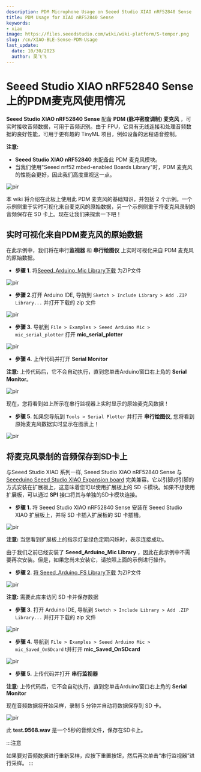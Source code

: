```yaml
---
description: PDM Microphone Usage on Seeed Studio XIAO nRF52840 Sense
title: PDM Usage for XIAO nRF52840 Sense
keywords:
- xiao
image: https://files.seeedstudio.com/wiki/wiki-platform/S-tempor.png
slug: /cn/XIAO-BLE-Sense-PDM-Usage
last_update:
  date: 10/30/2023
  author: 吴飞飞
---
```


# Seeed Studio XIAO nRF52840 Sense上的PDM麦克风使用情况

**Seeed Studio XIAO nRF52840 Sense** 配备 **PDM (脉冲密度调制) 麦克风** ，可实时接收音频数据，可用于音频识别。由于 FPU，它具有无线连接和处理音频数据的良好性能，可用于更有趣的 TinyML 项目，例如设备的远程语音控制。

**注意:**

- **Seeed Studio XIAO nRF52840** 未配备此 PDM 麦克风模块。
- 当我们使用"Seeed nrf52 mbed-enabled Boards Library"时，PDM 麦克风的性能会更好，因此我们高度重视这一点。

<p style={{textAlign: 'center'}}><img src="https://files.seeedstudio.com/wiki/XIAO-BLE/XIAO_nRF52840_new7.png" alt="pir" width={600} height="auto" /></p>

本 wiki 将介绍在此板上使用此 PDM 麦克风的基础知识，并包括 2 个示例。一个示例侧重于实时可视化来自麦克风的原始数据，另一个示例侧重于将麦克风录制的音频保存在 SD 卡上。现在让我们来探索一下吧！

## 实时可视化来自PDM麦克风的原始数据
在此示例中，我们将在串行**监视器** 和 **串行绘图仪** 上实时可视化来自 PDM 麦克风的原始数据。

- **步骤 1**. 将[Seeed_Arduino_Mic Library下载](https://github.com/Seeed-Studio/Seeed_Arduino_Mic) 为ZIP文件

<p style={{textAlign: 'center'}}><img src="https://files.seeedstudio.com/wiki/XIAO-BLE/PDM-zip.png" alt="pir" width={1000} height="auto" /></p>

- **步骤 2**.打开 Arduino IDE, 导航到 `Sketch > Include Library > Add .ZIP Library...` 并打开下载的 zip 文件

<p style={{textAlign: 'center'}}><img src="https://files.seeedstudio.com/wiki/XIAO-BLE/add-zip.png" alt="pir" width={600} height="auto" /></p>

- **步骤 3.** 导航到 `File > Examples > Seeed Arduino Mic > mic_serial_plotter` 打开 **mic_serial_plotter**

<p style={{textAlign: 'center'}}><img src="https://files.seeedstudio.com/wiki/XIAO-BLE/PDM-install.png" alt="pir" width={550} height="auto" /></p>

- **步骤 4.** 上传代码并打开 **Serial Monitor**

**注意:** 上传代码后，它不会自动执行，直到您单击Arduino窗口右上角的 **Serial Monitor**。

<p style={{textAlign: 'center'}}><img src="https://files.seeedstudio.com/wiki/XIAO-BLE/PDM-output-serial.png" alt="pir" width={550} height="auto" /></p>

现在，您将看到如上所示在串行监视器上实时显示的原始麦克风数据！

- **步骤 5.** 如果您导航到 `Tools > Serial Plotter` 并打开 **串行绘图仪**, 您将看到原始麦克风数据实时显示在图表上！

<p style={{textAlign: 'center'}}><img src="https://files.seeedstudio.com/wiki/XIAO-BLE/PDM-output-graph.png" alt="pir" width={700} height="auto" /></p>

## 将麦克风录制的音频保存到SD卡上

与Seeed Studio XIAO 系列一样, Seeed Studio XIAO nRF52840 Sense 与 [Seeeduino Seeed Studio XIAO Expansion board](https://www.seeedstudio.com/Seeeduino-XIAO-Expansion-board-p-4746.html) 完美兼容。它以引脚对引脚的方式安装在扩展板上，这意味着您可以使用扩展板上的 SD 卡模块。如果不想使用扩展板，可以通过 **SPI** 接口将其与单独的SD卡模块连接。

- **步骤 1.** 将 Seeed Studio XIAO nRF52840 Sense 安装在 Seeed Studio XIAO 扩展板上，并将 SD 卡插入扩展板的 SD 卡插槽。

<p style={{textAlign: 'center'}}><img src="https://files.seeedstudio.com/wiki/XIAO-BLE/SD-connect.png" alt="pir" width={500} height="auto" /></p>

**注意:** 当您看到扩展板上的指示灯呈绿色定期闪烁时，表示连接成功。

由于我们之前已经安装了 **Seeed_Arduino_Mic Library** ，因此在此示例中不需要再次安装。但是，如果您尚未安装它，请按照上面的示例进行操作。

- **步骤 2**. [将 Seeed_Arduino_FS Library下载](https://github.com/Seeed-Studio/Seeed_Arduino_FS) 为ZIP文件

<p style={{textAlign: 'center'}}><img src="https://files.seeedstudio.com/wiki/XIAO-BLE/arduino-fs-zip.png" alt="pir" width={1000} height="auto" /></p>

**注意:** 需要此库来访问 SD 卡并保存数据

- **步骤 3**. 打开 Arduino IDE, 导航到 `Sketch > Include Library > Add .ZIP Library...` 并打开下载的 zip 文件

<p style={{textAlign: 'center'}}><img src="https://files.seeedstudio.com/wiki/XIAO-BLE/add-zip.png" alt="pir" width={600} height="auto" /></p>

- **步骤 4.** 导航到 `File > Examples > Seeed Arduino Mic > mic_Saved_OnSDcard` t并打开 **mic_Saved_OnSDcard**

<p style={{textAlign: 'center'}}><img src="https://files.seeedstudio.com/wiki/XIAO-BLE/PDM-sd-install.jpg" alt="pir" width={550} height="auto" /></p>

- **步骤 5.** 上传代码并打开 **串行监视器**

**注意:** 上传代码后，它不会自动执行，直到您单击Arduino窗口右上角的 **Serial Monitor** 

现在音频数据将开始采样，录制 5 分钟并自动将数据保存到 SD 卡。

<p style={{textAlign: 'center'}}><img src="https://files.seeedstudio.com/wiki/XIAO-BLE/PDMsavecodeoncard.png" alt="pir" width={800} height="auto" /></p>

此 **test.9568.wav** 是一个5秒的音频文件，保存在SD卡上。

:::注意

如果要对音频数据进行重新采样，应按下重置按钮，然后再次单击“串行监视器”进行采样。
:::
